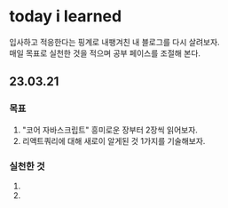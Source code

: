 # today i learned
입사하고 적응한다는 핑계로 내팽겨친 내 블로그를 다시 살려보자.   
매일 목표로 실천한 것을 적으며 공부 페이스를 조절해 본다.

## 23.03.21
### 목표
1. "코어 자바스크립트" 흥미로운 장부터 2장씩 읽어보자.
2. 리액트쿼리에 대해 새로이 알게된 것 1가지를 기술해보자.

### 실천한 것
1.
2.
